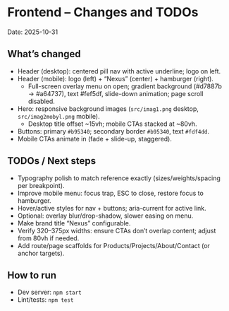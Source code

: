 # Frontend – Changes and TODOs

Date: 2025-10-31

## What’s changed
- Header (desktop): centered pill nav with active underline; logo on left.
- Header (mobile): logo (left) + “Nexus” (center) + hamburger (right).
  - Full-screen overlay menu on open; gradient background (#d7887b → #a64737), text #fef5df, slide-down animation; page scroll disabled.
- Hero: responsive background images (`src/imag1.png` desktop, `src/imag2mobyl.png` mobile).
  - Desktop title offset ~15vh; mobile CTAs stacked at ~80vh.
- Buttons: primary `#b95340`; secondary border `#b95340`, text `#fdf4dd`.
- Mobile CTAs animate in (fade + slide-up, staggered).

## TODOs / Next steps
- Typography polish to match reference exactly (sizes/weights/spacing per breakpoint).
- Improve mobile menu: focus trap, ESC to close, restore focus to hamburger.
- Hover/active styles for nav + buttons; aria-current for active link.
- Optional: overlay blur/drop-shadow, slower easing on menu.
- Make brand title “Nexus” configurable.
- Verify 320–375px widths: ensure CTAs don’t overlap content; adjust from 80vh if needed.
- Add route/page scaffolds for Products/Projects/About/Contact (or anchor targets).

## How to run
- Dev server: `npm start`
- Lint/tests: `npm test`

